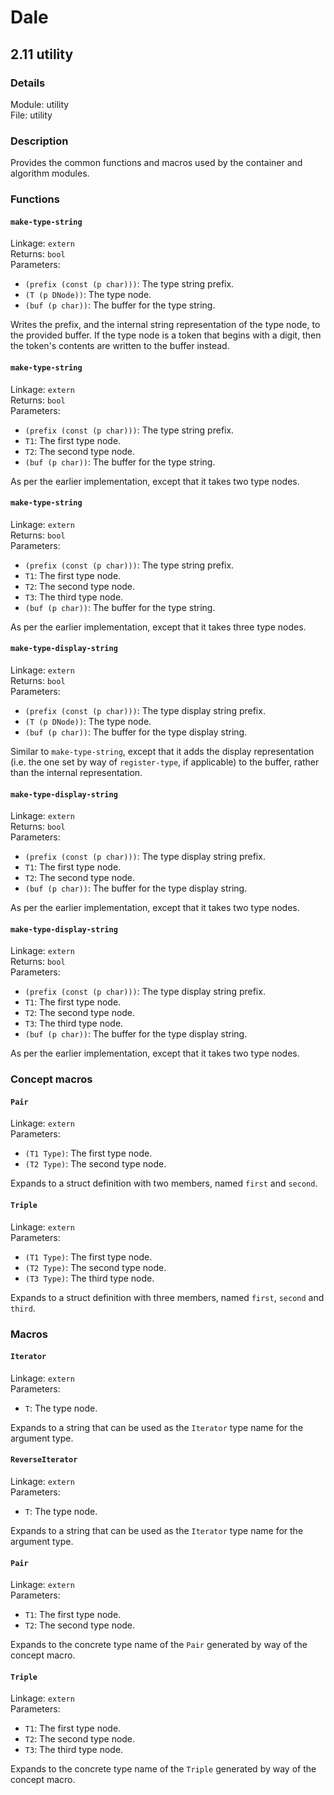 # Dale

## 2.11 utility

### Details

Module: utility  
File: utility  

### Description

Provides the common functions and macros used by the container and
algorithm modules.











### Functions

#### `make-type-string`

Linkage: `extern`  
Returns: `bool`  
Parameters:  

  * `(prefix (const (p char)))`: The type string prefix.  
  * `(T (p DNode))`: The type node.  
  * `(buf (p char))`: The buffer for the type string.  

Writes the prefix, and the internal string representation of the type
node, to the provided buffer. If the type node is a token that begins
with a digit, then the token's contents are written to the buffer
instead.


#### `make-type-string`

Linkage: `extern`  
Returns: `bool`  
Parameters:  

  * `(prefix (const (p char)))`: The type string prefix.  
  * `T1`: The first type node.  
  * `T2`: The second type node.  
  * `(buf (p char))`: The buffer for the type string.  

As per the earlier implementation, except that it takes two type
nodes.


#### `make-type-string`

Linkage: `extern`  
Returns: `bool`  
Parameters:  

  * `(prefix (const (p char)))`: The type string prefix.  
  * `T1`: The first type node.  
  * `T2`: The second type node.  
  * `T3`: The third type node.  
  * `(buf (p char))`: The buffer for the type string.  

As per the earlier implementation, except that it takes three type
nodes.


#### `make-type-display-string`

Linkage: `extern`  
Returns: `bool`  
Parameters:  

  * `(prefix (const (p char)))`: The type display string prefix.  
  * `(T (p DNode))`: The type node.  
  * `(buf (p char))`: The buffer for the type display string.  

Similar to `make-type-string`, except that it adds the display
representation (i.e. the one set by way of `register-type`, if
applicable) to the buffer, rather than the internal representation.


#### `make-type-display-string`

Linkage: `extern`  
Returns: `bool`  
Parameters:  

  * `(prefix (const (p char)))`: The type display string prefix.  
  * `T1`: The first type node.  
  * `T2`: The second type node.  
  * `(buf (p char))`: The buffer for the type display string.  

As per the earlier implementation, except that it takes two type
nodes.


#### `make-type-display-string`

Linkage: `extern`  
Returns: `bool`  
Parameters:  

  * `(prefix (const (p char)))`: The type display string prefix.  
  * `T1`: The first type node.  
  * `T2`: The second type node.  
  * `T3`: The third type node.  
  * `(buf (p char))`: The buffer for the type display string.  

As per the earlier implementation, except that it takes two type
nodes.




### Concept macros

#### `Pair`

Linkage: `extern`  
Parameters:  

  * `(T1 Type)`: The first type node.  
  * `(T2 Type)`: The second type node.  

Expands to a struct definition with two members, named `first` and
`second`.


#### `Triple`

Linkage: `extern`  
Parameters:  

  * `(T1 Type)`: The first type node.  
  * `(T2 Type)`: The second type node.  
  * `(T3 Type)`: The third type node.  

Expands to a struct definition with three members, named `first`,
`second` and `third`.




### Macros

#### `Iterator`

Linkage: `extern`  
Parameters:  

  * `T`: The type node.  

Expands to a string that can be used as the `Iterator` type name for
the argument type.


#### `ReverseIterator`

Linkage: `extern`  
Parameters:  

  * `T`: The type node.  

Expands to a string that can be used as the `Iterator` type name for
the argument type.


#### `Pair`

Linkage: `extern`  
Parameters:  

  * `T1`: The first type node.  
  * `T2`: The second type node.  

Expands to the concrete type name of the `Pair` generated by way of
the concept macro.


#### `Triple`

Linkage: `extern`  
Parameters:  

  * `T1`: The first type node.  
  * `T2`: The second type node.  
  * `T3`: The third type node.  

Expands to the concrete type name of the `Triple` generated by way of
the concept macro.
